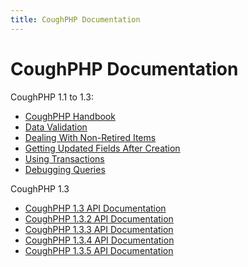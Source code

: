 ```yaml
---
title: CoughPHP Documentation
---
```


CoughPHP Documentation
======================

CoughPHP 1.1 to 1.3:

* [CoughPHP Handbook](handbook/)
* [Data Validation](data_validation/)
* [Dealing With Non-Retired Items](dealing_with_non-retired_items/)
* [Getting Updated Fields After Creation](getting_updated_fields_after_creation/)
* [Using Transactions](using_transactions/)
* [Debugging Queries](debugging_queries/)

CoughPHP 1.3

* [CoughPHP 1.3 API Documentation](../1.3/api/)
* [CoughPHP 1.3.2 API Documentation](../1.3.2/api/)
* [CoughPHP 1.3.3 API Documentation](../1.3.3/api/)
* [CoughPHP 1.3.4 API Documentation](../1.3.4/api/)
* [CoughPHP 1.3.5 API Documentation](../1.3.5/api/)
